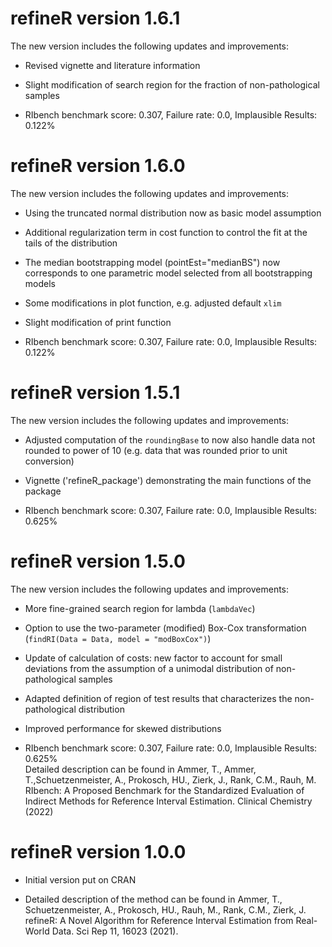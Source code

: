 # refineR version 1.6.1

The new version includes the following updates and improvements: 

* Revised vignette and literature information

* Slight modification of search region for the fraction of non-pathological samples
 
* RIbench benchmark score: 0.307, Failure rate: 0.0, Implausible Results: 0.122%  


# refineR version 1.6.0

The new version includes the following updates and improvements: 

* Using the truncated normal distribution now as basic model assumption 

* Additional regularization term in cost function to control the fit at the tails of the distribution

* The median bootstrapping model (pointEst="medianBS") now corresponds to one parametric model selected from all bootstrapping models

* Some modifications in plot function, e.g. adjusted default `xlim`
 
* Slight modification of print function
 
* RIbench benchmark score: 0.307, Failure rate: 0.0, Implausible Results: 0.122%  


# refineR version 1.5.1

The new version includes the following updates and improvements: 

* Adjusted computation of the `roundingBase` to now also handle data not rounded to  power of 10 (e.g. data that was rounded prior to unit conversion)

* Vignette ('refineR_package') demonstrating the main functions of the package

* RIbench benchmark score: 0.307, Failure rate: 0.0, Implausible Results: 0.625%  


# refineR version 1.5.0 

The new version includes the following updates and improvements: 

* More fine-grained search region for lambda (`lambdaVec`)

* Option to use the two-parameter (modified) Box-Cox transformation
  (`findRI(Data = Data, model = "modBoxCox")`)
  
* Update of calculation of costs: new factor to account for small deviations from the assumption of a unimodal distribution of non-pathological samples
	   
* Adapted definition of region of test results that characterizes the
  non-pathological distribution 
  
* Improved performance for skewed distributions 

* RIbench benchmark score: 0.307, Failure rate: 0.0, Implausible Results: 0.625%  
Detailed description can be found in   Ammer, T., Ammer, T.,Schuetzenmeister, A., Prokosch, HU.,  Zierk, J., Rank, C.M., Rauh, M. RIbench: A Proposed Benchmark for the Standardized Evaluation of Indirect Methods for Reference Interval Estimation. Clinical Chemistry (2022) 
  

# refineR version 1.0.0 

* Initial version put on CRAN 

* Detailed description of the method can be found in Ammer, T.,
  Schuetzenmeister, A., Prokosch, HU., Rauh, M., Rank, C.M., Zierk, J. refineR:
  A Novel Algorithm  for Reference Interval Estimation from Real-World Data. Sci
  Rep 11, 16023 (2021).